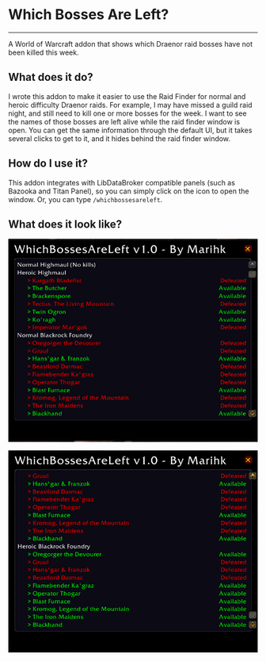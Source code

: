 # Which Bosses Are Left?
---

A World of Warcraft addon that shows which Draenor raid bosses have not been killed this week.

## What does it do?

I wrote this addon to make it easier to use the Raid Finder for normal and heroic difficulty Draenor raids.
For example, I may have missed a guild raid night, and still need to kill one or more bosses for the week. I
want to see the names of those bosses are left alive while the raid finder window is open. You can get the
same information through the default UI, but it takes several clicks to get to it, and it hides behind the
raid finder window.

## How do I use it?

This addon integrates with LibDataBroker compatible panels (such as Bazooka and Titan Panel), so you can simply
click on the icon to open the window. Or, you can type `/whichbossesareleft`.

## What does it look like?

![](https://github.com/jhegg/wow-which-bosses-are-left/blob/gh-pages/images/which-bosses-are-left_top.png)

![](https://github.com/jhegg/wow-which-bosses-are-left/blob/gh-pages/images/which-bosses-are-left_bottom.png)
